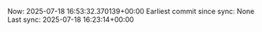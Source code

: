 Now: 2025-07-18 16:53:32.370139+00:00 Earliest commit since sync: None Last sync: 2025-07-18 16:23:14+00:00
